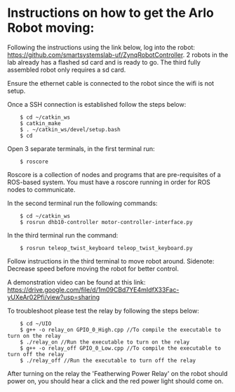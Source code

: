 # Instructions on how to get the Arlo Robot moving:


Following the instructions using the link below, log into the robot: https://github.com/smartsystemslab-uf/ZynqRobotController. 2 robots in the lab already has a flashed sd card and is ready to go. The third fully assembled robot only requires a sd card.

Ensure the ethernet cable is connected to the robot since the wifi is not setup. 

Once a SSH connection is established follow the steps below:
        
        $ cd ~/catkin_ws
        $ catkin_make
        $ . ~/catkin_ws/devel/setup.bash
        $ cd 

Open 3 separate terminals, in the first terminal run: 

        $ roscore

Roscore is a collection of nodes and programs that are pre-requisites of a ROS-based system. You must have a roscore running in order for ROS nodes to communicate.

In the second terminal run the following commands:

        $ cd ~/catkin_ws
        $ rosrun dhb10-controller motor-controller-interface.py

In the third terminal run the command: 

        $ rosrun teleop_twist_keyboard teleop_twist_keyboard.py

Follow instructions in the third terminal to move robot around. Sidenote: Decrease speed before moving the robot for better control.

A demonstration video can be found at this link: https://drive.google.com/file/d/1m09CBd7YE4mIdfX33Fac-yUXeAr02Pfi/view?usp=sharing

To troubleshoot please test the relay by following the steps below:

        $ cd ~/UIO
        $ g++ -o relay_on GPIO_0_High.cpp //To compile the executable to turn on the relay
        $ ./relay_on //Run the executable to turn on the relay
        $ g++ -o relay_off GPIO_0_Low.cpp //To compile the executable to turn off the relay
        $ ./relay_off //Run the executable to turn off the relay

After turning on the relay the 'Featherwing Power Relay' on the robot should power on, you should hear a click and the red power light should come on.
